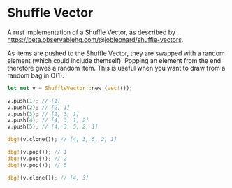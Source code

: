 # Shuffle Vector

A rust implementation of a Shuffle Vector, as described by <https://beta.observablehq.com/@jobleonard/shuffle-vectors>.

As items are pushed to the Shuffle Vector, they are swapped with a random element (which could include themself).
Popping an element from the end therefore gives a random item.
This is useful when you want to draw from a random bag in O(1).

```rust
let mut v = ShuffleVector::new (vec!());

v.push(1); // [1]
v.push(2); // [2, 1]
v.push(3); // [2, 3, 1]
v.push(4); // [4, 3, 1, 2]
v.push(5); // [4, 3, 5, 2, 1]

dbg!(v.clone()); // [4, 3, 5, 2, 1]

dbg!(v.pop()); // 1
dbg!(v.pop()); // 2
dbg!(v.pop()); // 5

dbg!(v.clone()); // [4, 3]
```